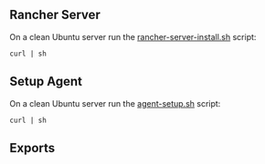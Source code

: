 

## Rancher Server

On a clean Ubuntu server run the [rancher-server-install.sh]() script:

`curl | sh`

## Setup Agent

On a clean Ubuntu server run the [agent-setup.sh]() script:

`curl | sh`

## Exports